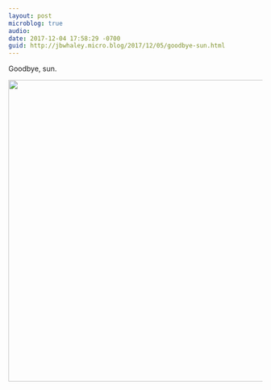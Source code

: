 ```yaml
---
layout: post
microblog: true
audio: 
date: 2017-12-04 17:58:29 -0700
guid: http://jbwhaley.micro.blog/2017/12/05/goodbye-sun.html
---
```

Goodbye, sun.

<img src="http://www.jarrodwhaley.com/uploads/2017/27b63c3eff.jpg" width="600" height="599" />
